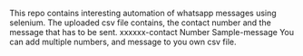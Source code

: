 This repo contains interesting automation of whatsapp messages using selenium.
The uploaded csv file contains, the contact number and the message that has to be sent.
         xxxxxx-contact Number
         Sample-message
You can add multiple numbers, and message to you own csv file.
